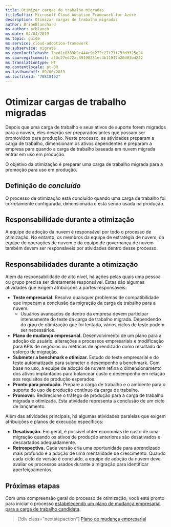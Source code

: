 ```yaml
---
title: Otimizar cargas de trabalho migradas
titleSuffix: Microsoft Cloud Adoption Framework for Azure
description: Otimizar cargas de trabalho migradas
author: BrianBlanchard
ms.author: brblanch
ms.date: 04/04/2019
ms.topic: guide
ms.service: cloud-adoption-framework
ms.subservice: migrate
ms.openlocfilehash: 7bed1c8383b9c444c9e272c27f71f73fd3325e24
ms.sourcegitcommit: a26c27ed72ac89198231ec4b11917a20d03bd222
ms.translationtype: HT
ms.contentlocale: pt-BR
ms.lasthandoff: 09/06/2019
ms.locfileid: "70818192"
---
```

# <a name="optimize-migrated-workloads"></a>Otimizar cargas de trabalho migradas

Depois que uma carga de trabalho e seus ativos de suporte forem migrados para a nuvem, eles deverão ser preparados antes que possam ser promovidos para produção. Neste processo, as atividades preparam a carga de trabalho, dimensionam os ativos dependentes e preparam a empresa para quando a carga de trabalho baseada em nuvem migrada entrar em uso em produção.

O objetivo da otimização é preparar uma carga de trabalho migrada para a promoção para uso em produção.

## <a name="definition-of-done"></a>Definição de *concluído*

O processo de otimização está concluído quando uma carga de trabalho foi corretamente configurada, dimensionada e está sendo usada na produção.

## <a name="accountability-during-optimization"></a>Responsabilidade durante a otimização

A equipe de adoção da nuvem é responsável por todo o processo de otimização. No entanto, os membros da equipe de estratégia de nuvem, da equipe de operações de nuvem e da equipe de governança de nuvem também devem ser responsáveis por atividades dentro desse processo.

## <a name="responsibilities-during-optimization"></a>Responsabilidades durante a otimização

Além da responsabilidade de alto nível, há ações pelas quais uma pessoa ou grupo precisa ser diretamente responsável. Estas são algumas atividades que exigem atribuições a partes responsáveis:

- **Teste empresarial.** Resolva quaisquer problemas de compatibilidade que impeçam a conclusão da migração da carga de trabalho para a nuvem.
  - Usuários avançados de dentro da empresa devem participar intensamente do teste da carga de trabalho migrada. Dependendo do grau de otimização que foi tentado, vários ciclos de teste podem ser necessários.
- **Plano de mudança empresarial.** Desenvolvimento de um plano para a adoção do usuário, alterações a processos empresariais e modificação para KPIs de negócios ou métricas de aprendizado como resultado do esforço de migração.
- **Submeter a benchmark e otimizar.** Estudo do teste empresarial e do teste automatizado para submeter o desempenho a benchmark. Com base no uso, a equipe de adoção de nuvem refina o dimensionamento dos ativos implantados para balancear custo e desempenho em relação aos requisitos de produção esperados.
- **Pronto para produção.** Prepare a carga de trabalho e o ambiente para o suporte do uso de produção contínuo da carga de trabalho.
- **Promover.** Redirecione o tráfego de produção para a carga de trabalho migrada e otimizada. Esta atividade representa a conclusão de um ciclo de lançamento.

Além das atividades principais, há algumas atividades paralelas que exigem atribuições e planos de execução específicos:

- **Desativação.** Em geral, é possível obter economias de custo de uma migração quando os ativos de produção anteriores são desativados e descartados adequadamente.
- **Retrospectiva.** Cada versão cria uma oportunidade para aprendizado mais profundo e a adoção de uma mentalidade de crescimento. Quando cada ciclo de versão é concluído, a equipe de adoção da nuvem deve avaliar os processos usados durante a migração para identificar aperfeiçoamentos.

## <a name="next-steps"></a>Próximas etapas

Com uma compreensão geral do processo de otimização, você está pronto para iniciar o processo [estabelecendo um plano de mudança empresarial para a carga de trabalho candidata](./business-change-plan.md).

> [!div class="nextstepaction"]
> [Plano de mudança empresarial](./business-change-plan.md)
